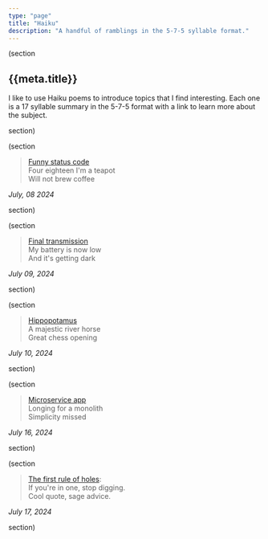 ```yaml
---
type: "page"
title: "Haiku"
description: "A handful of ramblings in the 5-7-5 syllable format."
---
```


(section

## {{meta.title}}

I like to use Haiku poems to introduce topics that I find interesting. Each one is a 17 syllable summary in the 5-7-5 format with a link to learn more about the subject.

section)

(section

> [Funny status code][418]\
> Four eighteen I'm a teapot\
> Will not brew coffee

*July, 08 2024*

[418]: https://developer.mozilla.org/en-US/docs/Web/HTTP/Status/418

section)

(section

> [Final transmission][oppy]\
> My battery is now low\
> And it's getting dark

*July 09, 2024*

[oppy]: https://en.wikipedia.org/wiki/Opportunity_(rover)#Legacy_and_honors

section)

(section

> [Hippopotamus][hippo]\
> A majestic river horse\
> Great chess opening

*July 10, 2024*

[hippo]: https://www.youtube.com/watch?v=pdAthyBbN7c

section)

(section

> [Microservice app][monolith]\
> Longing for a monolith\
> Simplicity missed

*July 16, 2024*

[monolith]: https://world.hey.com/dhh/how-to-recover-from-microservices-ce3803cc

section)

(section

> [The first rule of holes][holes]:\
> If you're in one, stop digging.\
> Cool quote, sage advice.

*July 17, 2024*

[holes]: https://en.wikipedia.org/wiki/Law_of_holes

section)